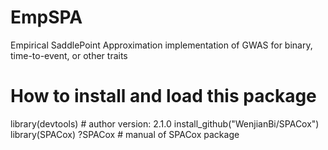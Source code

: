 # EmpSPA
Empirical SaddlePoint Approximation implementation of GWAS for binary, time-to-event, or other traits
# How to install and load this package
library(devtools)  # author version: 2.1.0
install_github("WenjianBi/SPACox")
library(SPACox)
?SPACox  # manual of SPACox package
